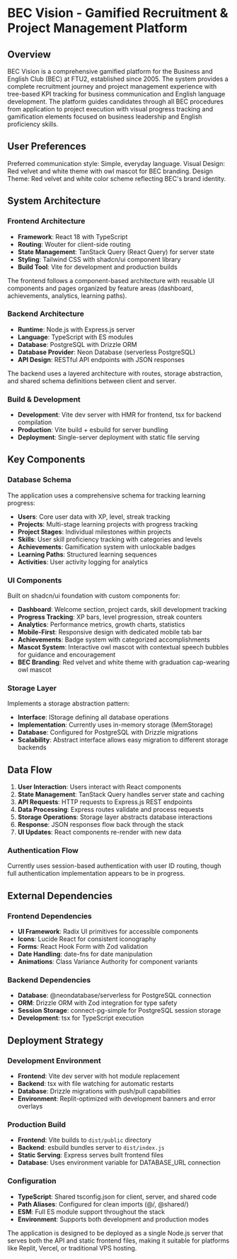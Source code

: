 # BEC Vision - Gamified Recruitment & Project Management Platform

## Overview

BEC Vision is a comprehensive gamified platform for the Business and English Club (BEC) at FTU2, established since 2005. The system provides a complete recruitment journey and project management experience with tree-based KPI tracking for business communication and English language development. The platform guides candidates through all BEC procedures from application to project execution with visual progress tracking and gamification elements focused on business leadership and English proficiency skills.

## User Preferences

Preferred communication style: Simple, everyday language.
Visual Design: Red velvet and white theme with owl mascot for BEC branding.
Design Theme: Red velvet and white color scheme reflecting BEC's brand identity.

## System Architecture

### Frontend Architecture
- **Framework**: React 18 with TypeScript
- **Routing**: Wouter for client-side routing
- **State Management**: TanStack Query (React Query) for server state
- **Styling**: Tailwind CSS with shadcn/ui component library
- **Build Tool**: Vite for development and production builds

The frontend follows a component-based architecture with reusable UI components and pages organized by feature areas (dashboard, achievements, analytics, learning paths).

### Backend Architecture
- **Runtime**: Node.js with Express.js server
- **Language**: TypeScript with ES modules
- **Database**: PostgreSQL with Drizzle ORM
- **Database Provider**: Neon Database (serverless PostgreSQL)
- **API Design**: RESTful API endpoints with JSON responses

The backend uses a layered architecture with routes, storage abstraction, and shared schema definitions between client and server.

### Build & Development
- **Development**: Vite dev server with HMR for frontend, tsx for backend compilation
- **Production**: Vite build + esbuild for server bundling
- **Deployment**: Single-server deployment with static file serving

## Key Components

### Database Schema
The application uses a comprehensive schema for tracking learning progress:

- **Users**: Core user data with XP, level, streak tracking
- **Projects**: Multi-stage learning projects with progress tracking
- **Project Stages**: Individual milestones within projects
- **Skills**: User skill proficiency tracking with categories and levels
- **Achievements**: Gamification system with unlockable badges
- **Learning Paths**: Structured learning sequences
- **Activities**: User activity logging for analytics

### UI Components
Built on shadcn/ui foundation with custom components for:

- **Dashboard**: Welcome section, project cards, skill development tracking
- **Progress Tracking**: XP bars, level progression, streak counters
- **Analytics**: Performance metrics, growth charts, statistics
- **Mobile-First**: Responsive design with dedicated mobile tab bar
- **Achievements**: Badge system with categorized accomplishments
- **Mascot System**: Interactive owl mascot with contextual speech bubbles for guidance and encouragement
- **BEC Branding**: Red velvet and white theme with graduation cap-wearing owl mascot

### Storage Layer
Implements a storage abstraction pattern:

- **Interface**: IStorage defining all database operations
- **Implementation**: Currently uses in-memory storage (MemStorage) 
- **Database**: Configured for PostgreSQL with Drizzle migrations
- **Scalability**: Abstract interface allows easy migration to different storage backends

## Data Flow

1. **User Interaction**: Users interact with React components
2. **State Management**: TanStack Query handles server state and caching
3. **API Requests**: HTTP requests to Express.js REST endpoints
4. **Data Processing**: Express routes validate and process requests
5. **Storage Operations**: Storage layer abstracts database interactions
6. **Response**: JSON responses flow back through the stack
7. **UI Updates**: React components re-render with new data

### Authentication Flow
Currently uses session-based authentication with user ID routing, though full authentication implementation appears to be in progress.

## External Dependencies

### Frontend Dependencies
- **UI Framework**: Radix UI primitives for accessible components
- **Icons**: Lucide React for consistent iconography
- **Forms**: React Hook Form with Zod validation
- **Date Handling**: date-fns for date manipulation
- **Animations**: Class Variance Authority for component variants

### Backend Dependencies
- **Database**: @neondatabase/serverless for PostgreSQL connection
- **ORM**: Drizzle ORM with Zod integration for type safety
- **Session Storage**: connect-pg-simple for PostgreSQL session storage
- **Development**: tsx for TypeScript execution

## Deployment Strategy

### Development Environment
- **Frontend**: Vite dev server with hot module replacement
- **Backend**: tsx with file watching for automatic restarts
- **Database**: Drizzle migrations with push/pull capabilities
- **Environment**: Replit-optimized with development banners and error overlays

### Production Build
- **Frontend**: Vite builds to `dist/public` directory
- **Backend**: esbuild bundles server to `dist/index.js`
- **Static Serving**: Express serves built frontend files
- **Database**: Uses environment variable for DATABASE_URL connection

### Configuration
- **TypeScript**: Shared tsconfig.json for client, server, and shared code
- **Path Aliases**: Configured for clean imports (@/, @shared/)
- **ESM**: Full ES module support throughout the stack
- **Environment**: Supports both development and production modes

The application is designed to be deployed as a single Node.js server that serves both the API and static frontend files, making it suitable for platforms like Replit, Vercel, or traditional VPS hosting.